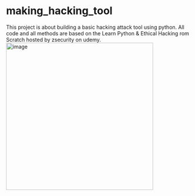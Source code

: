 # making_hacking_tool
This project is about building a basic hacking attack tool using python.
All code and all methods are based on the Learn Python & Ethical Hacking rom Scratch hosted by zsecurity on udemy.
<img width="400" alt="image" src="https://github.com/Chanproheal/making_hacking_tool/assets/105531901/d1e2a6a1-bdf3-4395-acf5-6dbd66876d43">

